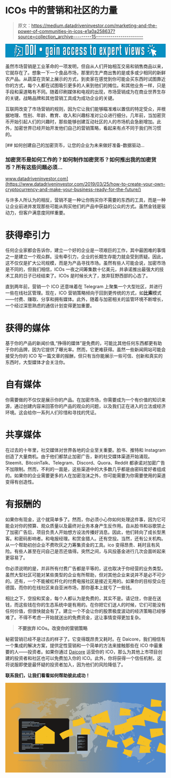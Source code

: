 # ICOs 中的营销和社区的力量

> 原文：<https://medium.datadriveninvestor.com/marketing-and-the-power-of-communities-in-icos-e1a0a258637?source=collection_archive---------15----------------------->

[![](img/6b1e7913d72f83c75773ab765e026745.png)](http://www.track.datadriveninvestor.com/1B9E)

虽然市场营销是工业革命的一项发明，但自从人们开始相互交易和销售商品以来，它就存在了。想象一下一个食品市场，那里的生产商出售的是或多或少相同的新鲜农产品。从蔬菜在货架上展示的方式，到卖家在感觉到你可能会买东西时试图靠近你的方式，每个人都在试图吸引更多的人来到他们的摊位。和其他业务一样，只是手段和渠道略有不同。随着印刷媒体和电视的出现，市场营销成为在商业世界生存的关键。战略品牌和其他营销工具成为成功企业的关键。

互联网改变了市场营销的规则，因为它让我们能够瞄准难以置信的特定受众，并根据地理、性别、年龄、教育、收入和兴趣标准对公众进行细分。几年前，当加密货币开始引起人们的兴趣时，那些能够创建互动社区的人的市场机会急剧增加。此外，加密世界已经开始开发他们自己的营销策略，看起来有点不同于我们所习惯的。

[](https://www.datadriveninvestor.com/2019/03/25/how-to-create-your-own-cryptocurrency-and-make-your-business-ready-for-the-future/) [## 如何创建自己的加密货币，让您的企业为未来做好准备-数据驱动…

### 加密货币是如何工作的？如何制作加密货币？如何推出我的加密货币？所有这些问题必须…

www.datadriveninvestor.com](https://www.datadriveninvestor.com/2019/03/25/how-to-create-your-own-cryptocurrency-and-make-your-business-ready-for-the-future/) 

与许多人所认为的相反，营销不是一种让你购买你不需要的东西的工具，而是一种让企业前进并发现那些可能从购买他们的产品中获益的公众的方式。虽然金钱是驱动力，但客户满意度同样重要。

# 获得牵引力

任何企业家都会告诉你，建立一个好的企业是一项艰巨的工作，其中最困难的事情之一是建立一个观众群。没有牵引力，企业的长期生存能力就会受到质疑。因此，这不仅仅是扩大公司规模，而是为产品寻找市场。虽然有些人可能会说，加密市场是不同的，但我们相信，ICOs 一夜之间筹集数十亿美元，并承诺推出最强大的技术工具的日子已经结束了。ICOs 是时候长大了，放弃狂野西部的心态了。

直到两年前，营销一个 ICO 还意味着在 Telegram 上聚集一个大型社区，并进行一些在线社区管理。现在，ICO 营销策略倾向于回到更传统的方式，如**比索**模式——付费、赚取、分享和拥有媒体。此外，随着与加密相关的监管环境不断增长，一个经过深思熟虑的通信计划变得更加重要。

# 获得的媒体

基于你的产品的新闻价值,“挣得的媒体”是免费的，可能比其他任何东西都更有助于你的品牌，因为它提供了曝光率。然而，它更难获得。虽然一些新闻网站可能会接受为你的 ICO 写一篇文章的报酬，但只有当你能展示一些可信、创新和真实的东西时，大型媒体才会关注你。

# 自有媒体

你需要做的不仅仅是展示你的产品。在加密市场，你需要成为一个有价值的知识来源，通过创建内容来回答你的产品的观众的问题，以及我们正在进入的立法或经济环境。这会给你一系列人们珍惜和寻找的凭证。

# 共享媒体

在过去的十年里，社交媒体对世界各地的企业至关重要。脸书、推特和 Instagram 创造了大量商机。由于他们都禁止加密广告，新的社交媒体渠道开始涌现。Steemit、BitcoinTalk、Telegram、Discord、Quora、Reddit 都承诺对加密广告不加限制。然而，不利的一面是，这些渠道中的大多数几乎都是由密码爱好者组成的。如果你的企业需要更多的人在加密泡沫之外，你可能需要为你需要使用的渠道变得有创造性。

# 有报酬的

如果你有现金，这个就简单多了。然而，你必须小心你如何处理这件事，因为它可能会对你的预算、观众质量以及最终对业务本身产生反作用。自从脸书和谷歌禁止了加密广告后，项目负责人开始想方设法传播好消息。因此，他们转向了成长型黑客。和密码影响者。和电报经理。和赏金猎人。还有空投。当然，还有公关机构。从一个帮助初创企业不费吹灰之力筹集资金的工具。ico 变得昂贵、耗时且有风险。有些人甚至在问自己是否还值得。突然之间，与风投基金进行几次会面听起来更容易了。

你必须说明的是，并非所有付费广告都是平等的，这也取决于你经营的业务类型。虽然大型社区可能对某些类型的企业有所帮助，但对其他企业来说并不是必不可少的。还有，一个不能被杠杆化的付费电报社区是接近无用的。如果你的目标受众在德国，而你的在线社区来自亚洲市场，那你基本上就亏了一些钱。

相比之下，空投和奖金，每个人都认为是免费的，其实不是。请记住，你是在送钱，而这些钱在你的生态系统中是有用的。在你把它们送人的时候，它们可能没有任何价值，但很快就会有了。建立一个不会让你的股票极度波动的经济策略已经够难了。不得不考虑一开始就送出的免费资金，这让事情变得更加复杂。

> **不要放弃 ICOs。改变你的营销策略**

秘密营销已经不是过去的样子了。它变得既昂贵又耗时。在 Daicore，我们相信有一个集成的解决方案，提供定性营销和一个简单的方法来接触那些在 ICO 中最重要的人——投资者。如果你通过 [Daicore](https://daicore.io/) 运营你的 ICO，那么为其他上市项目创建的投资者和社区也可以免费加入你的 ICO。此外，你将获得一个信任机制，这将说服即使是最怀疑的投资者加入，因为他们的风险降低了。

**联系我们，让我们看看如何帮助彼此成功！**

![](img/bf47f2d1378d13b1a387a20072757388.png)